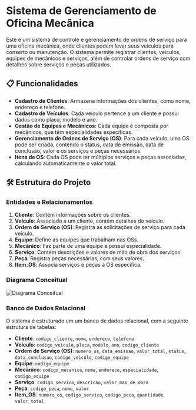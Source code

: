 # Sistema de Gerenciamento de Oficina Mecânica

Este é um sistema de controle e gerenciamento de ordens de serviço para uma oficina mecânica, onde clientes podem levar seus veículos para conserto ou manutenção. O sistema permite registrar clientes, veículos, equipes de mecânicos e serviços, além de controlar ordens de serviço com detalhes sobre serviços e peças utilizados.

## 📋 Funcionalidades

- **Cadastro de Clientes**: Armazena informações dos clientes, como nome, endereço e telefone.
- **Cadastro de Veículos**: Cada veículo pertence a um cliente e possui dados como placa, modelo e ano.
- **Gestão de Equipes e Mecânicos**: Cada equipe é composta por mecânicos, que têm especialidades específicas.
- **Gerenciamento de Ordens de Serviço (OS)**: Para cada veículo, uma OS pode ser criada, contendo o status, data de emissão, data de conclusão, valor e os serviços e peças necessários.
- **Itens de OS**: Cada OS pode ter múltiplos serviços e peças associadas, calculando automaticamente o valor total.

## 🛠️ Estrutura do Projeto

### Entidades e Relacionamentos

1. **Cliente**: Contém informações sobre os clientes.
2. **Veículo**: Associado a um cliente, contém detalhes do veículo.
3. **Ordem de Serviço (OS)**: Registra as solicitações de serviço para cada veículo.
4. **Equipe**: Define as equipes que trabalham nas OSs.
5. **Mecânico**: Faz parte de uma equipe e possui especialidade.
6. **Serviço**: Contém descrições e valores de mão de obra dos serviços.
7. **Peça**: Registra peças necessárias, com seus valores.
8. **Item_OS**: Associa serviços e peças à OS específica.

### Diagrama Conceitual

![Diagrama Conceitual](link_para_o_diagrama.png)

### Banco de Dados Relacional

O sistema é estruturado em um banco de dados relacional, com a seguinte estrutura de tabelas:

- **Cliente**: `codigo_cliente`, `nome`, `endereco`, `telefone`
- **Veículo**: `codigo_veiculo`, `placa`, `modelo`, `ano`, `codigo_cliente`
- **Ordem de Serviço (OS)**: `numero_os`, `data_emissao`, `valor_total`, `status`, `data_conclusao`, `codigo_veiculo`, `codigo_equipe`
- **Equipe**: `codigo_equipe`
- **Mecânico**: `codigo_mecanico`, `nome`, `endereco`, `especialidade`, `codigo_equipe`
- **Serviço**: `codigo_servico`, `descricao`, `valor_mao_de_obra`
- **Peça**: `codigo_peca`, `nome`, `valor`
- **Item_OS**: `numero_os`, `codigo_servico`, `codigo_peca`, `quantidade`, `valor_total`